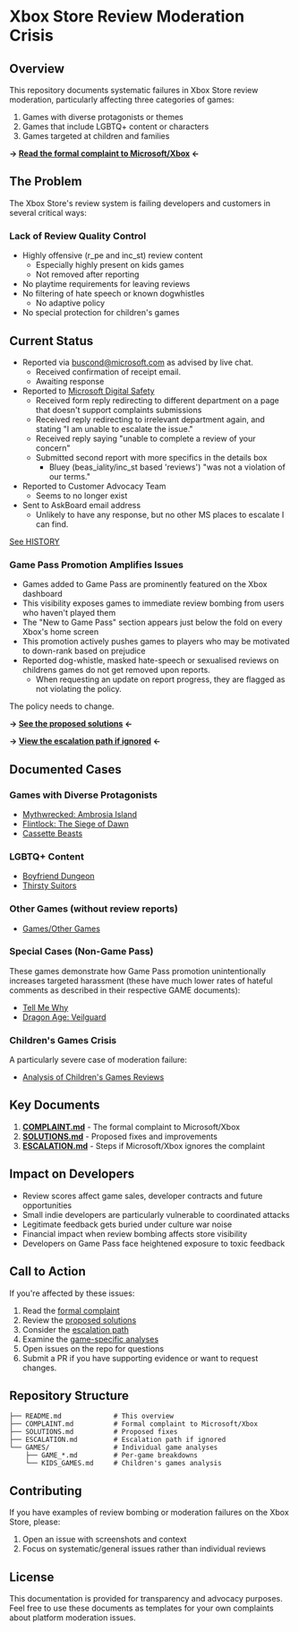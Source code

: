 # Xbox Store Review Moderation Crisis

## Overview

This repository documents systematic failures in Xbox Store review moderation, particularly affecting three categories of games:

1. Games with diverse protagonists or themes
2. Games that include LGBTQ+ content or characters
3. Games targeted at children and families

**→ [Read the formal complaint to Microsoft/Xbox](COMPLAINT.md) ←**

## The Problem

The Xbox Store's review system is failing developers and customers in several critical ways:

### Lack of Review Quality Control
- Highly offensive (r_pe and inc_st) review content
    - Especially highly present on kids games
    - Not removed after reporting
- No playtime requirements for leaving reviews
- No filtering of hate speech or known dogwhistles
    - No adaptive policy
- No special protection for children's games

## Current Status
- Reported via [buscond@microsoft.com](mailto:buscond@microsoft.com) as advised by live chat. 
    - Received confirmation of receipt email.
    - Awaiting response
- Reported to [Microsoft Digital Safety](https://www.microsoft.com/digitalsafety/report-a-concern)
    - Received form reply redirecting to different department on a page that doesn't support complaints submissions
    - Received reply redirecting to irrelevant department again, and stating "I am unable to escalate the issue."
    - Received reply saying "unable to complete a review of your concern"
    - Submitted second report with more specifics in the details box
        - Bluey (beas_iality/inc_st based 'reviews') "was not a violation of our terms."
- Reported to Customer Advocacy Team
    - Seems to no longer exist
- Sent to AskBoard email address
    - Unlikely to have any response, but no other MS places to escalate I can find.

[See HISTORY](HISTORY/)

### Game Pass Promotion Amplifies Issues
- Games added to Game Pass are prominently featured on the Xbox dashboard
- This visibility exposes games to immediate review bombing from users who haven't played them
- The "New to Game Pass" section appears just below the fold on every Xbox's home screen
- This promotion actively pushes games to players who may be motivated to down-rank based on prejudice
- Reported dog-whistle, masked hate-speech or sexualised reviews on childrens games do not get removed upon reports.
    - When requesting an update on report progress, they are flagged as not violating the policy.

The policy needs to change.

**→ [See the proposed solutions](SOLUTIONS.md) ←**

**→ [View the escalation path if ignored](ESCALATION.md) ←**

## Documented Cases

### Games with Diverse Protagonists
- [Mythwrecked: Ambrosia Island](GAMES/GAME_MYTHWRECKED.md)
- [Flintlock: The Siege of Dawn](GAMES/GAME_FLINTLOCK.md)
- [Cassette Beasts](GAMES/GAME_CASSETTE_BEASTS.md)

### LGBTQ+ Content
- [Boyfriend Dungeon](GAMES/GAME_BOYFRIEND_DUNGEON.md)
- [Thirsty Suitors](GAMES/GAME_THIRSTY_SUITORS.md)

### Other Games (without review reports)
- [Games/Other Games](GAMES/OTHER_GAMES.md)

### Special Cases (Non-Game Pass)
These games demonstrate how Game Pass promotion unintentionally increases targeted harassment (these have much lower rates of hateful comments as described in their respective GAME documents):
- [Tell Me Why](GAMES/GAME_TELL_ME_WHY.md)
- [Dragon Age: Veilguard](GAMES/GAME_DRAGON_AGE_VEILGUARD.md)

### Children's Games Crisis
A particularly severe case of moderation failure:
- [Analysis of Children's Games Reviews](GAMES/KIDS_GAMES.md)

## Key Documents

1. **[COMPLAINT.md](COMPLAINT.md)** - The formal complaint to Microsoft/Xbox
2. **[SOLUTIONS.md](SOLUTIONS.md)** - Proposed fixes and improvements
3. **[ESCALATION.md](ESCALATION.md)** - Steps if Microsoft/Xbox ignores the complaint

## Impact on Developers

- Review scores affect game sales, developer contracts and future opportunities
- Small indie developers are particularly vulnerable to coordinated attacks
- Legitimate feedback gets buried under culture war noise
- Financial impact when review bombing affects store visibility
- Developers on Game Pass face heightened exposure to toxic feedback

## Call to Action

If you're affected by these issues:
1. Read the [formal complaint](COMPLAINT.md)
2. Review the [proposed solutions](SOLUTIONS.md)
3. Consider the [escalation path](ESCALATION.md)
4. Examine the [game-specific analyses](GAMES/)
5. Open issues on the repo for questions
6. Submit a PR if you have supporting evidence or want to request changes.

## Repository Structure

```
├── README.md             # This overview
├── COMPLAINT.md          # Formal complaint to Microsoft/Xbox
├── SOLUTIONS.md          # Proposed fixes
├── ESCALATION.md         # Escalation path if ignored
└── GAMES/                # Individual game analyses
    ├── GAME_*.md         # Per-game breakdowns
    └── KIDS_GAMES.md     # Children's games analysis
```

## Contributing

If you have examples of review bombing or moderation failures on the Xbox Store, please:
1. Open an issue with screenshots and context
2. Focus on systematic/general issues rather than individual reviews

## License

This documentation is provided for transparency and advocacy purposes. Feel free to use these documents as templates for your own complaints about platform moderation issues. 